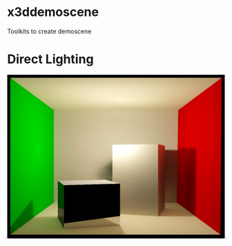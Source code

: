 # x3ddemoscene
Toolkits to create demoscene

# Direct Lighting
![Alt text](bin/pictures/pathtracer-test-result2.png?raw=true "Direct Lighting")
